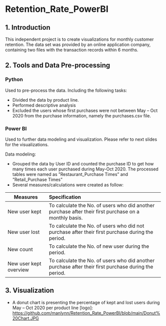 # Retention_Rate_PowerBI
## 1.	Introduction
This independent project is to create visualizations for monthly customer retention. The data set was provided by an online application company, containing two files with the transaction records within 6 months.

## 2. Tools and Data Pre-processing
### Python 
Used to pre-process the data. Including the following tasks:
- Divided the data by product line. 
- Performed descriptive analysis
- Excluded the users whose first purchases were not between May – Oct 2020 from the purchase information, namely the purchases.csv file.

### Power BI
Used to further data modeling and visualization. Please refer to next slides for the
visualizations.

Data modeling: 
- Grouped the data by User ID and counted the purchase ID to get how many times each user purchased during May-Oct 2020. The processed tables were named as ”Restaurant_Purchase Times” and ”Retail_Purchase Times”
- Several measures/calculations were created as follow:

| Measures     | Specification                                                                                               
|---------------|:---------------------
| New user kept |To calculate the No. of users who did another purchase after their first purchase on a monthly basis.
| New user lost |To calculate the No. of users who did not purchase after their first purchase during the period.
| New count |To calculate the No. of new user during the period.
| New user kept overview |To calculate the No. of users who did another purchase after their first purchase during the period.

## 3. Visualization

- A donut chart is presenting the percentage of kept and lost users during May – Oct 2020 per product line
[logo]: https://github.com/manlynn/Retention_Rate_PowerBI/blob/main/Donut%20Chart.JPG

